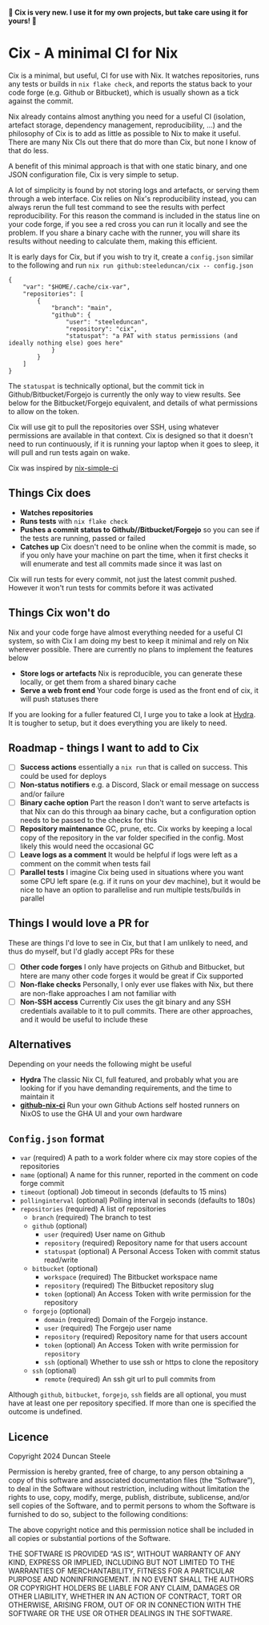 **🚧 Cix is very new. I use it for my own projects, but take care using it for yours! 🚧**

# Cix - A minimal CI for Nix

Cix is a minimal, but useful, CI for use with Nix.
It watches repositories, runs any tests or builds in `nix flake check`, and reports the status back to your code forge (e.g. Github or Bitbucket), which is usually shown as a tick against the commit.

Nix already contains almost anything you need for a useful CI (isolation, artefact storage, dependency management, reproducibility, ...) and the philosophy of Cix is to add as little as possible to Nix to make it useful.
There are many Nix CIs out there that do more than Cix, but none I know of that do less.

A benefit of this minimal approach is that with one static binary, and one JSON configuration file, Cix is very simple to setup.

A lot of simplicity is found by not storing logs and artefacts, or serving them through a web interface.
Cix relies on Nix's reproducibility instead, you can always rerun the full test command to see the results with perfect reproducibility.
For this reason the command is included in the status line on your code forge, if you see a red cross you can run it locally and see the problem.
If you share a binary cache with the runner, you will share its results without needing to calculate them, making this efficient.

It is early days for Cix, but if you wish to try it, create a `config.json` similar to the following and run `nix run github:steeleduncan/cix -- config.json`

```
{
    "var": "$HOME/.cache/cix-var",
    "repositories": [
        {
            "branch": "main",
            "github": {
                "user": "steeleduncan",
                "repository": "cix",
                "statuspat": "a PAT with status permissions (and ideally nothing else) goes here"
            }
        }
    ]
}
```

The `statuspat` is technically optional, but the commit tick in Github/Bitbucket/Forgejo is currently the only way to view results.
See below for the Bitbucket/Forgejo equivalent, and details of what permissions to allow on the token.

Cix will use git to pull the repositories over SSH, using whatever permissions are available in that context.
Cix is designed so that it doesn't need to run continuously, if it is running your laptop when it goes to sleep, it will pull and run tests again on wake.

Cix was inspired by [nix-simple-ci](https://github.com/ElvishJerricco/nix-simple-ci)

## Things Cix does

- **Watches repositories**
- **Runs tests** with `nix flake check`
- **Pushes a commit status to Github//Bitbucket/Forgejo** so you can see if the tests are running, passed or failed
- **Catches up** Cix doesn't need to be online when the commit is made, so if you only have your machine on part the time, when it first checks it will enumerate and test all commits made since it was last on

Cix will run tests for every commit, not just the latest commit pushed.
However it won't run tests for commits before it was activated

## Things Cix won't do

Nix and your code forge have almost everything needed for a useful CI system, so with Cix I am doing my best to keep it minimal and rely on Nix wherever possible.
There are currently no plans to implement the features below

- **Store logs or artefacts** Nix is reproducible, you can generate these locally, or get them from a shared binary cache
- **Serve a web front end** Your code forge is used as the front end of cix, it will push statuses there

If you are looking for a fuller featured CI, I urge you to take a look at [Hydra](https://nixos.wiki/wiki/Hydra).
It is tougher to setup, but it does everything you are likely to need.

## Roadmap - things I want to add to Cix

- [ ] **Success actions** essentially a `nix run` that is called on success. This could be used for deploys
- [ ] **Non-status notifiers** e.g. a Discord, Slack or email message on success and/or failure
- [ ] **Binary cache option** Part the reason I don't want to serve artefacts is that Nix can do this through aa binary cache, but a configuration option needs to be passed to the checks for this
- [ ] **Repository maintenance** GC, prune, etc. Cix works by keeping a local copy of the repository in the var folder specified in the config. Most likely this would need the occasional GC
- [ ] **Leave logs as a comment** It would be helpful if logs were left as a comment on the commit when tests fail
- [ ] **Parallel tests** I imagine Cix being used in situations where you want some CPU left spare (e.g. if it runs on your dev machine), but it would be nice to have an option to parallelise and run multiple tests/builds in parallel

## Things I would love a PR for

These are things I'd love to see in Cix, but that I am unlikely to need, and thus do myself, but I'd gladly accept PRs for these

- [ ] **Other code forges** I only have projects on Github and Bitbucket, but htere are many other code forges it would be great if Cix supported
- [ ] **Non-flake checks** Personally, I only ever use flakes with Nix, but there are non-flake approaches I am not familiar with
- [ ] **Non-SSH access** Currently Cix uses the git binary and any SSH credentials available to it to pull commits. There are other approaches, and it would be useful to include these

## Alternatives

Depending on your needs the following might be useful

- **Hydra** The classic Nix CI, full featured, and probably what you are looking for if you have demanding requirements, and the time to maintain it
- **[github-nix-ci](https://github.com/juspay/github-nix-ci)** Run your own Github Actions self hosted runners on NixOS to use the GHA UI and your own hardware

## `Config.json` format

- `var` (required) A path to a work folder where cix may store copies of the repositories
- `name` (optional) A name for this runner, reported in the comment on code forge commit
- `timeout` (optional) Job timeout in seconds (defaults to 15 mins)
- `pollinginterval` (optional) Polling interval in seconds (defaults to 180s)
- `repositories` (required) A list of repositories
    - `branch` (required) The branch to test
    - `github` (optional)
        - `user` (required) User name on Github
        - `repository` (required) Repository name for that users account
        - `statuspat` (optional) A Personal Access Token with commit status read/write
    - `bitbucket` (optional)
        - `workspace` (required) The Bitbucket workspace name
        - `repository` (required) The Bitbucket repository slug
        - `token` (optional) An Access Token with write permission for the repository
    - `forgejo` (optional)
        - `domain` (required) Domain of the Forgejo instance.
        - `user` (required) The Forgejo user name
        - `repository` (required) Repository name for that users account
        - `token` (optional) An Access Token with write permission for `repository`
        - `ssh` (optional) Whether to use ssh or https to clone the repository
    - `ssh` (optional)
        - `remote` (required) An ssh git url to pull commits from

Although `github`, `bitbucket`, `forgejo`, `ssh` fields are all optional, you must have at least one per repository specified.
If more than one is specified the outcome is undefined.

## Licence

Copyright 2024 Duncan Steele

Permission is hereby granted, free of charge, to any person obtaining a copy of this software and associated documentation files (the “Software”), to deal in the Software without restriction, including without limitation the rights to use, copy, modify, merge, publish, distribute, sublicense, and/or sell copies of the Software, and to permit persons to whom the Software is furnished to do so, subject to the following conditions:

The above copyright notice and this permission notice shall be included in all copies or substantial portions of the Software.

THE SOFTWARE IS PROVIDED “AS IS”, WITHOUT WARRANTY OF ANY KIND, EXPRESS OR IMPLIED, INCLUDING BUT NOT LIMITED TO THE WARRANTIES OF MERCHANTABILITY, FITNESS FOR A PARTICULAR PURPOSE AND NONINFRINGEMENT. IN NO EVENT SHALL THE AUTHORS OR COPYRIGHT HOLDERS BE LIABLE FOR ANY CLAIM, DAMAGES OR OTHER LIABILITY, WHETHER IN AN ACTION OF CONTRACT, TORT OR OTHERWISE, ARISING FROM, OUT OF OR IN CONNECTION WITH THE SOFTWARE OR THE USE OR OTHER DEALINGS IN THE SOFTWARE.
